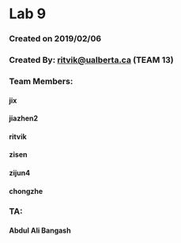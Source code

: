 # Lab 9
### Created on 2019/02/06
### Created By: ritvik@ualberta.ca (TEAM 13)

### Team Members:
#### jix
#### jiazhen2
#### ritvik
#### zisen
#### zijun4
#### chongzhe

### TA:
#### Abdul Ali Bangash


